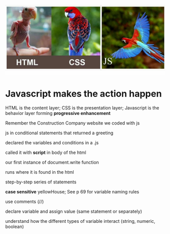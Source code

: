 ![parrot analogy pic](images/parrot.jpg)

# Javascript makes the action happen

HTML is the content layer; CSS is the presentation layer; Javascript is the behavior layer forming **progressive enhancement**

Remember the Construction Company website we coded with js

js in conditional statements that returned a greeting

declared the variables and conditions in a .js

called it with **script** in body of the html

our first instance of document.write function

runs where it is found in the html

step-by-step series of statements 

**case sensitive** yellowHouse; See p 69 for variable naming rules

use comments (//)

declare variable and assign value (same statement or separately)

understand how the different types of variable interact (string, numeric, boolean)

